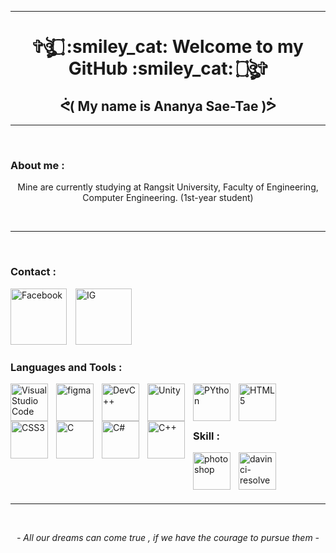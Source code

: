 <hr>
<h1 align="center">
    ✞ঔৣ۝ :smiley_cat: Welcome to my GitHub :smiley_cat: ۝ঔৣ✞
    <h2 align="center">
        ᕚ( My name is Ananya Sae-Tae )ᕘ
    </h2>
</h1>
<hr><br>
<h3>About me :</h3>
<p align="center">Mine are currently studying at Rangsit University, Faculty of Engineering, Computer Engineering. (1st-year student)</p>
<br><hr><br>
<h3>Contact :</h3>
<p align="left">
    <a href="https://www.facebook.com/yuki.ri.5201"><img width="90px" style="padding-right:10px;"
        alt="Facebook" title="MY Facebook" traget="_blank"
        src="https://www.notarybonding.com/sites/default/files/facebook-media-social-like-network-fb-icon.svg"></a>
    <a href="https://www.instagram.com/ffiirrsstt_x/?hl=en"><img width="90px" style="padding-right:10px;"
        alt="IG" title="MY Instagram" traget="_blank"
        src="https://cdn.imweb.me/thumbnail/20200731/65e81e270f319.png"></a>
</p>
<h3>Languages and Tools :</h3>
<img align="left" title="Visual Studio Code" alt="Visual Studio Code" width="60px" style="padding-right:10px;" src="https://cdn.jsdelivr.net/gh/devicons/devicon/icons/vscode/vscode-original.svg"/>
<img align="left" title="Figma" alt="figma" width="60px" style="padding-right:10px;" src="https://cdn.jsdelivr.net/gh/devicons/devicon/icons/figma/figma-original.svg"/>
<img align="left" title="Dev C++" alt="DevC++" width="60px" style="padding-right:10px;" src="https://th.bing.com/th/id/OIP.yAkhnOvSyYH_lv8cjftWjgAAAA?pid=ImgDet&rs=1"/>
<img align="left" title="Unity" alt="Unity" width="60px" style="padding-right:10px;" src="https://th.bing.com/th/id/R.eabfdd8356a51d1513dac5b55af34f23?rik=pLmR6xHUhJkv8Q&pid=ImgRaw&r=0"/>
<img align="left" title="PYthon" alt="PYthon" width="60px" style="padding-right:10px;" src="https://cdn.jsdelivr.net/gh/devicons/devicon/icons/python/python-original.svg"/>
<img align="left" title="HTML5" alt="HTML5" width="60px" style="padding-right:10px;" src="https://cdn.jsdelivr.net/gh/devicons/devicon/icons/html5/html5-original.svg"/>
<img align="left" title="CSS3" alt="CSS3" width="60px" style="padding-right:10px;" src="https://cdn.jsdelivr.net/gh/devicons/devicon/icons/css3/css3-original.svg"/>
<img align="left" title="C" alt="C" width="60px" style="padding-right:10px;" src="https://cdn.jsdelivr.net/gh/devicons/devicon/icons/c/c-original.svg"/>
<img align="left" title="C#" alt="C#" width="60px" style="padding-right:10px;" src="https://cdn.jsdelivr.net/gh/devicons/devicon/icons/csharp/csharp-original.svg"/>
<img align="left" title="C++" alt="C++" width="60px" style="padding-right:10px;" src="https://cdn.jsdelivr.net/gh/devicons/devicon/icons/cplusplus/cplusplus-original.svg"/>
<br><br><br><h3>Skill :</h3>
<img align="left" title="Photoshop" alt="photoshop" width="60px" style="padding-right:10px;" src="https://th.bing.com/th/id/OIP.kzzyMJc6VAxj8nwu8ZMQBAHaHa?pid=ImgDet&w=1024&h=1024&rs=1"/>
<img align="left" title="Davinci Resolve" alt="davinci-resolve" width="60px" style="padding-right:10px;" src="https://th.bing.com/th/id/R.9b2d28da5f93a4a92eb1c160f4919cae?rik=ZsETF%2bIm8b6y8g&pid=ImgRaw&r=0"/>
<br><br><br><br><hr>
<br><p align="center"><i>- All our dreams can come true , if we have the courage to pursue them -</i></p><br>

